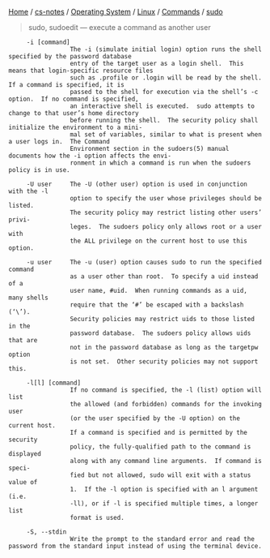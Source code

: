 [Home](https://mengxianbin.github.io) /
[cs-notes](https://mengxianbin.github.io/cs-notes/site) /
[Operating System](https://mengxianbin.github.io/cs-notes/site/Operating%20System) /
[Linux](https://mengxianbin.github.io/cs-notes/site/Operating%20System/Linux) /
[Commands](https://mengxianbin.github.io/cs-notes/site/Operating%20System/Linux/Commands) /
[sudo](https://mengxianbin.github.io/cs-notes/site/Operating%20System/Linux/Commands/sudo)

> sudo, sudoedit — execute a command as another user

```man
     -i [command]
                 The -i (simulate initial login) option runs the shell specified by the password database
                 entry of the target user as a login shell.  This means that login-specific resource files
                 such as .profile or .login will be read by the shell.  If a command is specified, it is
                 passed to the shell for execution via the shell’s -c option.  If no command is specified,
                 an interactive shell is executed.  sudo attempts to change to that user’s home directory
                 before running the shell.  The security policy shall initialize the environment to a mini-
                 mal set of variables, similar to what is present when a user logs in.  The Command
                 Environment section in the sudoers(5) manual documents how the -i option affects the envi-
                 ronment in which a command is run when the sudoers policy is in use.
```

```man
     -U user     The -U (other user) option is used in conjunction with the -l
                 option to specify the user whose privileges should be listed.
                 The security policy may restrict listing other users’ privi-
                 leges.  The sudoers policy only allows root or a user with
                 the ALL privilege on the current host to use this option.

     -u user     The -u (user) option causes sudo to run the specified command
                 as a user other than root.  To specify a uid instead of a
                 user name, #uid.  When running commands as a uid, many shells
                 require that the ‘#’ be escaped with a backslash (‘\’).
                 Security policies may restrict uids to those listed in the
                 password database.  The sudoers policy allows uids that are
                 not in the password database as long as the targetpw option
                 is not set.  Other security policies may not support this.
```

```man
     -l[l] [command]
                 If no command is specified, the -l (list) option will list
                 the allowed (and forbidden) commands for the invoking user
                 (or the user specified by the -U option) on the current host.
                 If a command is specified and is permitted by the security
                 policy, the fully-qualified path to the command is displayed
                 along with any command line arguments.  If command is speci-
                 fied but not allowed, sudo will exit with a status value of
                 1.  If the -l option is specified with an l argument (i.e.
                 -ll), or if -l is specified multiple times, a longer list
                 format is used.
```

```man
     -S, --stdin
                 Write the prompt to the standard error and read the password from the standard input instead of using the terminal device.
```
